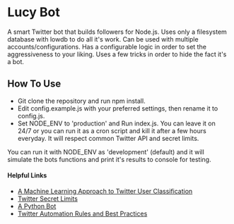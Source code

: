 Lucy Bot
=========

A smart Twitter bot that builds followers for Node.js. Uses only a filesystem database with lowdb to do all it's work. Can be used with multiple accounts/configurations. Has a configurable logic in order to set the aggressiveness to your liking. Uses a few tricks in order to hide the fact it's a bot.

## How To Use
- Git clone the repository and run npm install.
- Edit config.example.js with your preferred settings, then rename it to config.js.
- Set NODE_ENV to 'production' and Run index.js. You can leave it on 24/7 or you can run it as a cron script and kill it after a few hours everyday. It will respect common Twitter API and secret limits.

You can run it with NODE_ENV as 'development' (default) and it will simulate the bots functions and print it's results to console for testing.

#### Helpful Links
- [A Machine Learning Approach to Twitter User Classification](http://www.cs.wm.edu/~hnw/paper/tdsc12b.pdf)
- [Twitter Secret Limits](http://iag.me/socialmedia/guides/do-you-know-the-twitter-limits/)
- [A Python Bot](https://github.com/rhiever/TwitterFollowBot)
- [Twitter Automation Rules and Best Practices](https://support.twitter.com/articles/76915?lang=en)
